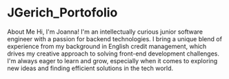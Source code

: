 # JGerich_Portofolio

About Me
Hi, I'm Joanna! 
I'm an intellectually curious junior software engineer with a passion for backend technologies. I bring a unique blend of experience from my background in English credit management, which drives my creative approach to solving front-end development challenges. I'm always eager to learn and grow, especially when it comes to exploring new ideas and finding efficient solutions in the tech world.

